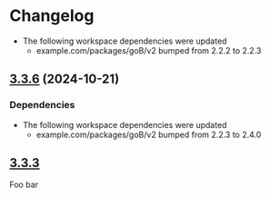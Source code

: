 # Changelog

* The following workspace dependencies were updated
  * example.com/packages/goB/v2 bumped from 2.2.2 to 2.2.3

## [3.3.6](https://github.com/spacecowboy/goworkspacetest/compare/goC-v3.3.5...goC-v3.3.6) (2024-10-21)


### Dependencies

* The following workspace dependencies were updated
  * example.com/packages/goB/v2 bumped from 2.2.3 to 2.4.0

## [3.3.3](foo)

Foo bar
